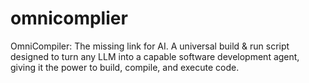 # omnicomplier
OmniCompiler: The missing link for AI. A universal build &amp; run script designed to turn any LLM into a capable software development agent, giving it the power to build, compile, and execute code.
